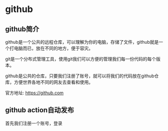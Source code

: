 # github

## github简介

github是一个公共的远程仓库，可以理解为你的电脑，存储了文件，github就是一个打电脑而已，放在不同的地方，便于容灾。

git是一个分布式管理工具，使用git我们可以方便的管理我们每一份代码的每个版本。

github是公共的仓库，只要我们注册了账号，就可以将我们的代码放在github仓库，方便世界各地不同的网友去查看和使用。

官方地址: https://github.com


## github action自动发布

首先我们注册一个账号，登录

